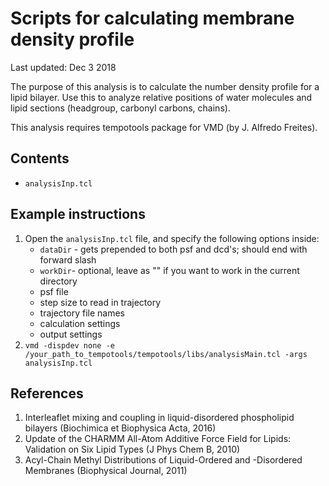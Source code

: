 
# Scripts for calculating membrane density profile 
Last updated: Dec 3 2018

The purpose of this analysis is to calculate the number density profile for a lipid bilayer. 
Use this to analyze relative positions of water molecules and lipid sections (headgroup, carbonyl carbons, chains).

This analysis requires tempotools package for VMD (by J. Alfredo Freites).

## Contents
* `analysisInp.tcl`

## Example instructions
1. Open the `analysisInp.tcl` file, and specify the following options inside:
    * `dataDir` - gets prepended to both psf and dcd's; should end with forward slash
    * `workDir`- optional, leave as "" if you want to work in the current directory
    * psf file
    * step size to read in trajectory
    * trajectory file names
    * calculation settings
    * output settings
2. `vmd -dispdev none -e /your_path_to_tempotools/tempotools/libs/analysisMain.tcl -args analysisInp.tcl`

## References
1. Interleaflet mixing and coupling in liquid-disordered phospholipid bilayers (Biochimica et Biophysica Acta, 2016)
2. Update of the CHARMM All-Atom Additive Force Field for Lipids: Validation on Six Lipid Types (J Phys Chem B, 2010)
3. Acyl-Chain Methyl Distributions of Liquid-Ordered and -Disordered Membranes (Biophysical Journal, 2011)

